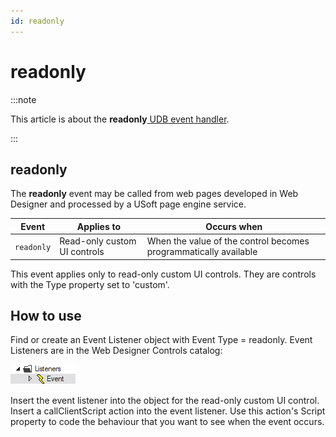 ```yaml
---
id: readonly
---
```


# readonly




:::note

This article is about the **readonly**[ UDB event handler](/docs/Web_and_app_UIs/UDB_Events).

:::

## **readonly**

The **readonly** event may be called from web pages developed in Web Designer and processed by a USoft page engine service.

|**Event**|**Applies to**|**Occurs when**|
|--------|--------|--------|
|`readonly`|Read-only custom UI controls|When the value of the control becomes programmatically available|



This event applies only to read-only custom UI controls. They are controls with the Type property set to 'custom'.

## How to use

Find or create an Event Listener object with Event Type = readonly. Event Listeners are in the Web Designer Controls catalog:

![](./assets/ff8672be-ff07-426e-ba7e-0ecf37444b63.png)

Insert the event listener into the object for the read-only custom UI control. Insert a callClientScript action into the event listener. Use this action's Script property to code the behaviour that you want to see when the event occurs.